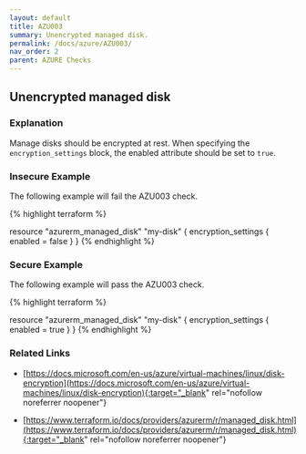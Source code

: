 ```yaml
---
layout: default
title: AZU003
summary: Unencrypted managed disk.
permalink: /docs/azure/AZU003/
nav_order: 2
parent: AZURE Checks
---
```


## Unencrypted managed disk

### Explanation


Manage disks should be encrypted at rest. When specifying the <code>encryption_settings</code> block, the enabled attribute should be set to <code>true</code>.



### Insecure Example

The following example will fail the AZU003 check.

{% highlight terraform %}

resource "azurerm_managed_disk" "my-disk" {
	encryption_settings {
		enabled = false
	}
}
{% endhighlight %}



### Secure Example

The following example will pass the AZU003 check.

{% highlight terraform %}

resource "azurerm_managed_disk" "my-disk" {
	encryption_settings {
		enabled = true
	}
}
{% endhighlight %}


### Related Links


- [https://docs.microsoft.com/en-us/azure/virtual-machines/linux/disk-encryption](https://docs.microsoft.com/en-us/azure/virtual-machines/linux/disk-encryption){:target="_blank" rel="nofollow noreferrer noopener"}

- [https://www.terraform.io/docs/providers/azurerm/r/managed_disk.html](https://www.terraform.io/docs/providers/azurerm/r/managed_disk.html){:target="_blank" rel="nofollow noreferrer noopener"}

